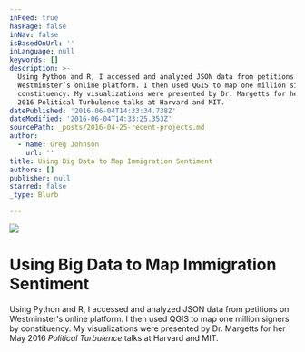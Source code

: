 ```yaml
---
inFeed: true
hasPage: false
inNav: false
isBasedOnUrl: ''
inLanguage: null
keywords: []
description: >-
  Using Python and R, I accessed and analyzed JSON data from petitions on
  Westminster’s online platform. I then used QGIS to map one million signers by
  constituency. My visualizations were presented by Dr. Margetts for her May
  2016 Political Turbulence talks at Harvard and MIT.
datePublished: '2016-06-04T14:33:34.738Z'
dateModified: '2016-06-04T14:33:25.353Z'
sourcePath: _posts/2016-04-25-recent-projects.md
author:
  - name: Greg Johnson
    url: ''
title: Using Big Data to Map Immigration Sentiment
authors: []
publisher: null
starred: false
_type: Blurb

---
```

![](https://s3-us-west-2.amazonaws.com/the-grid-img/p/dbf4d1c2231dea3bc463f262bf9f11b5ab9c6b92.png)

# Using Big Data to Map Immigration Sentiment

Using Python and R, I accessed and analyzed JSON data from petitions on Westminster's online platform. I then used QGIS to map one million signers by constituency. My visualizations were presented by Dr. Margetts for her May 2016 _Political Turbulence_ talks at Harvard and MIT.